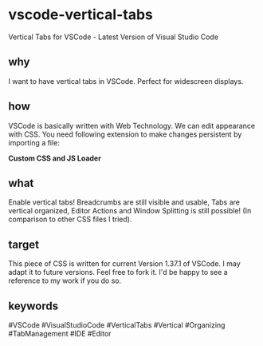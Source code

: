 # vscode-vertical-tabs
Vertical Tabs for VSCode - Latest Version of Visual Studio Code

## why

I want to have vertical tabs in VSCode. Perfect for widescreen displays.

## how

VSCode is basically written with Web Technology. We can edit appearance with CSS. You need following extension to make changes persistent by importing a file:

**Custom CSS and JS Loader**

## what

Enable vertical tabs! Breadcrumbs are still visible and usable, Tabs are vertical organized, Editor Actions and Window Splitting is still possible! (In comparison to other CSS files I tried).

## target

This piece of CSS is written for current Version 1.37.1 of VSCode. I may adapt it to future versions. Feel free to fork it. I'd be happy to see a reference to my work if you do so.

## keywords

#VSCode #VisualStudioCode #VerticalTabs #Vertical #Organizing #TabManagement #IDE #Editor
